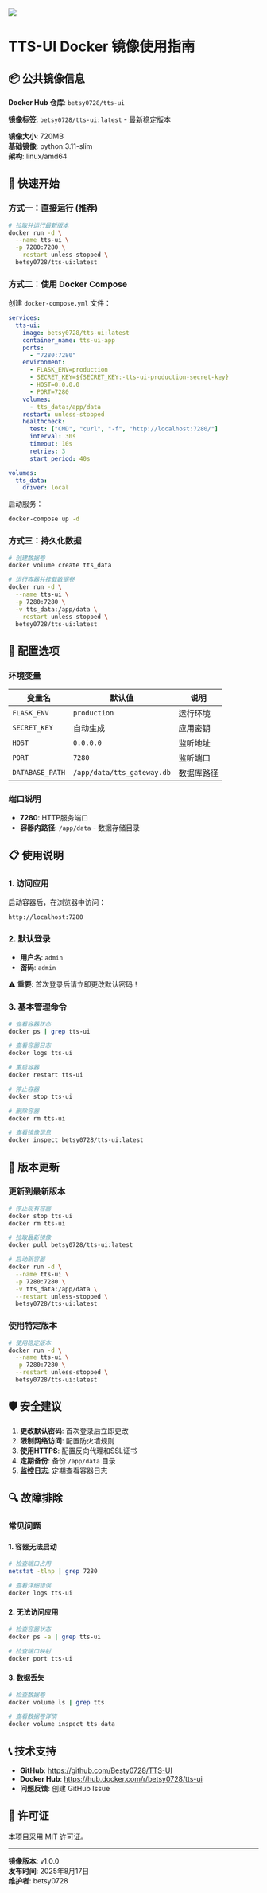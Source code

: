 <img src="https://capsule-render.vercel.app/api?type=waving&color=gradient&customColorList=0,2,2,5,30&height=160&section=header&text=🌈%20你好啊，欢迎来到TTS-UI镜像使用指南%20✨&fontSize=28&fontColor=fff&animation=twinkling&fontAlignY=40" />

# TTS-UI Docker 镜像使用指南

## 📦 公共镜像信息

**Docker Hub 仓库**: `betsy0728/tts-ui`

**镜像标签**: `betsy0728/tts-ui:latest` - 最新稳定版本

**镜像大小**: 720MB  
**基础镜像**: python:3.11-slim  
**架构**: linux/amd64

## 🚀 快速开始

### 方式一：直接运行 (推荐)

```bash
# 拉取并运行最新版本
docker run -d \
  --name tts-ui \
  -p 7280:7280 \
  --restart unless-stopped \
  betsy0728/tts-ui:latest
```

### 方式二：使用 Docker Compose

创建 `docker-compose.yml` 文件：

```yaml
services:
  tts-ui:
    image: betsy0728/tts-ui:latest
    container_name: tts-ui-app
    ports:
      - "7280:7280"
    environment:
      - FLASK_ENV=production
      - SECRET_KEY=${SECRET_KEY:-tts-ui-production-secret-key}
      - HOST=0.0.0.0
      - PORT=7280
    volumes:
      - tts_data:/app/data
    restart: unless-stopped
    healthcheck:
      test: ["CMD", "curl", "-f", "http://localhost:7280/"]
      interval: 30s
      timeout: 10s
      retries: 3
      start_period: 40s

volumes:
  tts_data:
    driver: local
```

启动服务：
```bash
docker-compose up -d
```

### 方式三：持久化数据

```bash
# 创建数据卷
docker volume create tts_data

# 运行容器并挂载数据卷
docker run -d \
  --name tts-ui \
  -p 7280:7280 \
  -v tts_data:/app/data \
  --restart unless-stopped \
  betsy0728/tts-ui:latest
```

## 🔧 配置选项

### 环境变量

| 变量名 | 默认值 | 说明 |
|--------|--------|------|
| `FLASK_ENV` | `production` | 运行环境 |
| `SECRET_KEY` | 自动生成 | 应用密钥 |
| `HOST` | `0.0.0.0` | 监听地址 |
| `PORT` | `7280` | 监听端口 |
| `DATABASE_PATH` | `/app/data/tts_gateway.db` | 数据库路径 |

### 端口说明

- **7280**: HTTP服务端口
- **容器内路径**: `/app/data` - 数据存储目录

## 📋 使用说明

### 1. 访问应用

启动容器后，在浏览器中访问：
```
http://localhost:7280
```

### 2. 默认登录

- **用户名**: `admin`
- **密码**: `admin`

⚠️ **重要**: 首次登录后请立即更改默认密码！

### 3. 基本管理命令

```bash
# 查看容器状态
docker ps | grep tts-ui

# 查看容器日志
docker logs tts-ui

# 重启容器
docker restart tts-ui

# 停止容器
docker stop tts-ui

# 删除容器
docker rm tts-ui

# 查看镜像信息
docker inspect betsy0728/tts-ui:latest
```

## 🔄 版本更新

### 更新到最新版本

```bash
# 停止现有容器
docker stop tts-ui
docker rm tts-ui

# 拉取最新镜像
docker pull betsy0728/tts-ui:latest

# 启动新容器
docker run -d \
  --name tts-ui \
  -p 7280:7280 \
  -v tts_data:/app/data \
  --restart unless-stopped \
  betsy0728/tts-ui:latest
```

### 使用特定版本

```bash
# 使用稳定版本
docker run -d \
  --name tts-ui \
  -p 7280:7280 \
  --restart unless-stopped \
  betsy0728/tts-ui:latest
```

## 🛡️ 安全建议

1. **更改默认密码**: 首次登录后立即更改
2. **限制网络访问**: 配置防火墙规则
3. **使用HTTPS**: 配置反向代理和SSL证书
4. **定期备份**: 备份 `/app/data` 目录
5. **监控日志**: 定期查看容器日志

## 🔍 故障排除

### 常见问题

#### 1. 容器无法启动
```bash
# 检查端口占用
netstat -tlnp | grep 7280

# 查看详细错误
docker logs tts-ui
```

#### 2. 无法访问应用
```bash
# 检查容器状态
docker ps -a | grep tts-ui

# 检查端口映射
docker port tts-ui
```

#### 3. 数据丢失
```bash
# 检查数据卷
docker volume ls | grep tts

# 查看数据卷详情
docker volume inspect tts_data
```

## 📞 技术支持

- **GitHub**: https://github.com/Besty0728/TTS-UI
- **Docker Hub**: https://hub.docker.com/r/betsy0728/tts-ui
- **问题反馈**: 创建 GitHub Issue

## 📄 许可证

本项目采用 MIT 许可证。

---

**镜像版本**: v1.0.0  
**发布时间**: 2025年8月17日  
**维护者**: betsy0728
